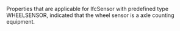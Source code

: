 Properties that are applicable for IfcSensor with predefined type WHEELSENSOR, indicated that the wheel sensor is a axle counting equipment.

<!-- end of short definition -->

